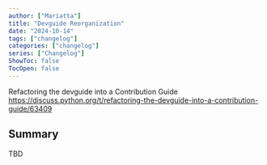 ```yaml
---
author: ["Mariatta"]
title: "Devguide Reorganization"
date: "2024-10-14"
tags: ["changelog"]
categories: ["changelog"]
series: ["Changelog"]
ShowToc: false
TocOpen: false
---
```


Refactoring the devguide into a Contribution Guide https://discuss.python.org/t/refactoring-the-devguide-into-a-contribution-guide/63409

## Summary

TBD